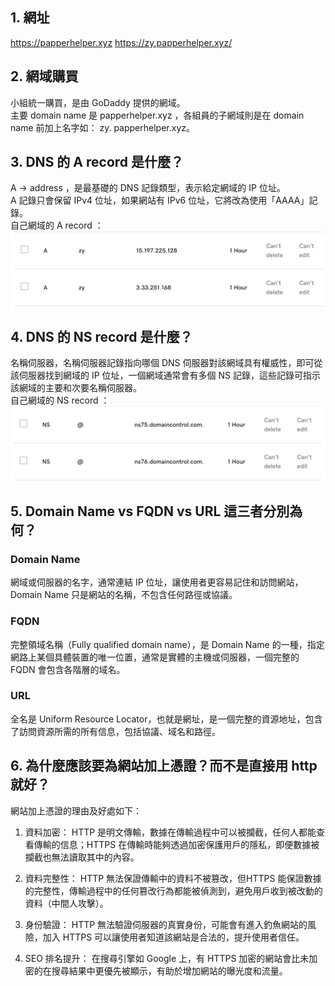 ## 1. 網址       
https://papperhelper.xyz
https://zy.papperhelper.xyz/           


## 2. 網域購買           
小組統一購買，是由 GoDaddy 提供的網域。                                       
主要 domain name 是 papperhelper.xyz ，各組員的子網域則是在 domain name 前加上名字如： zy.              papperhelper.xyz。                                                 

## 3. DNS 的 A record 是什麼？
A -> address ，是最基礎的 DNS 記錄類型，表示給定網域的 IP 位址。                    
A 記錄只會保留 IPv4 位址，如果網站有 IPv6 位址，它將改為使用「AAAA」記錄。          
自己網域的 A record ：              
![Arecord](../assets/week-05/img/Arecord.png)       

## 4. DNS 的 NS record 是什麼？
名稱伺服器，名稱伺服器記錄指向哪個 DNS 伺服器對該網域具有權威性，即可從該伺服器找到網域的 IP 位址，一個網域通常會有多個 NS 記錄，這些記錄可指示該網域的主要和次要名稱伺服器。               
自己網域的 NS record ：         
![NSrecord](../assets/week-05/img/NSrecord.png)


## 5. Domain Name vs FQDN vs URL 這三者分別為何？

### Domain Name
網域或伺服器的名字，通常連結 IP 位址，讓使用者更容易記住和訪問網站， Domain Name 只是網站的名稱，不包含任何路徑或協議。

### FQDN
完整領域名稱（Fully qualified domain name），是 Domain Name 的一種，指定網路上某個具體裝置的唯一位置，通常是實體的主機或伺服器，一個完整的 FQDN 會包含各階層的域名。

### URL
全名是 Uniform Resource Locator，也就是網址，是一個完整的資源地址，包含了訪問資源所需的所有信息，包括協議、域名和路徑。


## 6. 為什麼應該要為網站加上憑證？而不是直接用 http 就好？          
網站加上憑證的理由及好處如下：      
1. 資料加密：
HTTP 是明文傳輸，數據在傳輸過程中可以被攔截，任何人都能查看傳輸的信息；HTTPS 在傳輸時能夠透過加密保護用戶的隱私，即便數據被攔截也無法讀取其中的內容。

2. 資料完整性：
HTTP 無法保證傳輸中的資料不被篡改，但HTTPS 能保證數據的完整性，傳輸過程中的任何篡改行為都能被偵測到，避免用戶收到被改動的資料（中間人攻擊）。

3. 身份驗證：
HTTP 無法驗證伺服器的真實身份，可能會有進入釣魚網站的風險，加入 HTTPS 可以讓使用者知道該網站是合法的，提升使用者信任。

4. SEO 排名提升：
在搜尋引擎如 Google 上，有 HTTPS 加密的網站會比未加密的在搜尋結果中更優先被顯示，有助於增加網站的曝光度和流量。

